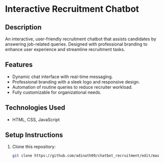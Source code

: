 # Interactive Recruitment Chatbot  

## Description  
An interactive, user-friendly recruitment chatbot that assists candidates by answering job-related queries. Designed with professional branding to enhance user experience and streamline recruitment tasks.  

## Features  
- Dynamic chat interface with real-time messaging.  
- Professional branding with a sleek logo and responsive design.  
- Automation of routine queries to reduce recruiter workload.  
- Fully customizable for organizational needs.  

## Technologies Used  
- HTML, CSS, JavaScript  

## Setup Instructions  
1. Clone this repository:  
   ```bash
   git clone https://github.com/adinath09/chatbot_recruitment/edit/master/README.md
